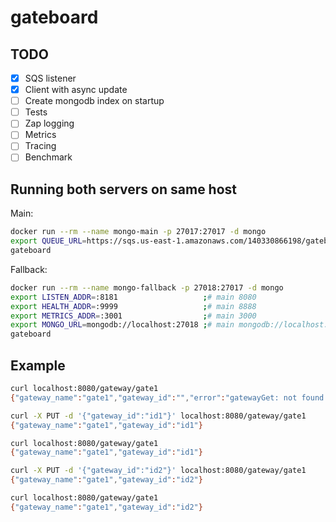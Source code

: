 # gateboard

## TODO

- [X] SQS listener
- [X] Client with async update
- [ ] Create mongodb index on startup
- [ ] Tests
- [ ] Zap logging
- [ ] Metrics
- [ ] Tracing
- [ ] Benchmark

## Running both servers on same host

Main:

```bash
docker run --rm --name mongo-main -p 27017:27017 -d mongo
export QUEUE_URL=https://sqs.us-east-1.amazonaws.com/140330866198/gateboard
gateboard
```

Fallback:

```bash
docker run --rm --name mongo-fallback -p 27018:27017 -d mongo
export LISTEN_ADDR=:8181                   ;# main 8080
export HEALTH_ADDR=:9999                   ;# main 8888
export METRICS_ADDR=:3001                  ;# main 3000
export MONGO_URL=mongodb://localhost:27018 ;# main mongodb://localhost:27017
gateboard
```

## Example

```bash
curl localhost:8080/gateway/gate1
{"gateway_name":"gate1","gateway_id":"","error":"gatewayGet: not found: repository gateway not found error"}

curl -X PUT -d '{"gateway_id":"id1"}' localhost:8080/gateway/gate1
{"gateway_name":"gate1","gateway_id":"id1"}

curl localhost:8080/gateway/gate1
{"gateway_name":"gate1","gateway_id":"id1"}

curl -X PUT -d '{"gateway_id":"id2"}' localhost:8080/gateway/gate1
{"gateway_name":"gate1","gateway_id":"id2"}

curl localhost:8080/gateway/gate1
{"gateway_name":"gate1","gateway_id":"id2"}
```
